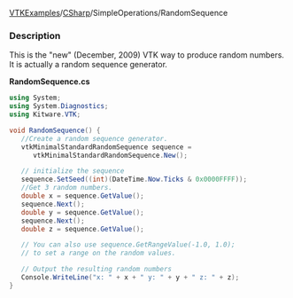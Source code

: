 [VTKExamples](/home/)/[CSharp](/CSharp)/SimpleOperations/RandomSequence

### Description
This is the "new" (December, 2009) VTK way to produce random numbers. It is actually a random sequence generator.

**RandomSequence.cs**
```csharp
using System;
using System.Diagnostics;
using Kitware.VTK;

void RandomSequence() {
   //Create a random sequence generator.
   vtkMinimalStandardRandomSequence sequence = 
      vtkMinimalStandardRandomSequence.New();

   // initialize the sequence
   sequence.SetSeed((int)(DateTime.Now.Ticks & 0x0000FFFF));
   //Get 3 random numbers.
   double x = sequence.GetValue();
   sequence.Next();
   double y = sequence.GetValue();
   sequence.Next();
   double z = sequence.GetValue();

   // You can also use sequence.GetRangeValue(-1.0, 1.0); 
   // to set a range on the random values.

   // Output the resulting random numbers
   Console.WriteLine("x: " + x + " y: " + y + " z: " + z);
}
```
